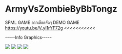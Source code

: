 # ArmyVsZombieByBbTongz
SFML GAME
ลากเลือดจัดๆ
DEMO GAME     
 https://youtu.be/V_yl1rYF72g  <<<<<<<<<<<
 
-----Info Graphics-----

<img src="https://drive.google.com/file/d/161_iV7BJJQaFHzYpJ2vqZ_kvgrWm3UGo">


<img src="https://drive.google.com/file/d/1kiYm_ODQWTwHPP5F0tDKsaYCszP8_qXJ">


<img src="https://drive.google.com/uc?export=view&id=1kiYm_ODQWTwHPP5F0tDKsaYCszP8_qXJ">
<img src="https://drive.google.com/uc?export=view&id=161_iV7BJJQaFHzYpJ2vqZ_kvgrWm3UGo">     

